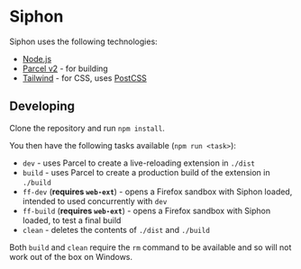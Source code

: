# Siphon

Siphon uses the following technologies:

* [Node.js](https://nodejs.org/en/)
* [Parcel v2](https://github.com/parcel-bundler/parcel) - for building
* [Tailwind](https://tailwindcss.com/) - for CSS, uses [PostCSS](https://github.com/postcss/postcss)

## Developing

Clone the repository and run `npm install`.

You then have the following tasks available (`npm run <task>`):

* `dev` - uses Parcel to create a live-reloading extension in `./dist`
* `build` - uses Parcel to create a production build of the extension in `./build`
* `ff-dev` (**requires `web-ext`**) - opens a Firefox sandbox with Siphon loaded, intended to used concurrently with `dev`
* `ff-build` (**requires `web-ext`**) - opens a Firefox sandbox with Siphon loaded, to test a final build
* `clean` - deletes the contents of `./dist` and `./build`

Both `build` and `clean` require the `rm` command to be available and so will not work out of the box on Windows.
